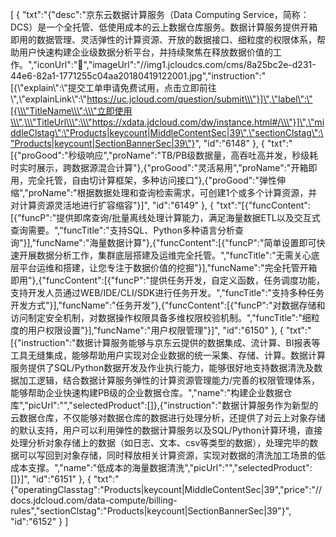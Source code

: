 [
	{
		"txt":"{\"desc\":\"京东云数据计算服务（Data Computing Service，简称：DCS）是一个全托管、低使用成本的云上数据仓库服务。数据计算服务提供开箱即用的数据管理、灵活弹性的计算资源、开放的数据接口、细粒度的权限体系，帮助用户快速构建企业级数据分析平台，并持续聚焦在释放数据价值的工作。\",\"iconUrl\":\"\",\"imageUrl\":\"//img1.jcloudcs.com/cms/8a25bc2e-d231-44e6-82a1-1771255c04aa20180419122001.jpg\",\"instruction\":\"[{\\\"explain\\\":\\\"提交工单申请免费试用，点击立即前往\\\",\\\"explainLink\\\":\\\"https://uc.jcloud.com/question/submit\\\"}]\",\"label\":\"[{\\\"TitleName\\\":\\\"立即使用\\\",\\\"TitleUrl\\\":\\\"https://xdata.jdcloud.com/dw/instance.html#/\\\"}]\",\"middleClstag\":\"Products|keycount|MiddleContentSec|39\",\"sectionClstag\":\"Products|keycount|SectionBannerSec|39\"}",
		"id":"6148"
	},
	{
		"txt":"[{\"proGood\":\"秒级响应\",\"proName\":\"TB/PB级数据量，高吞吐高并发，秒级耗时实时展示，跨数据源混合计算\"},{\"proGood\":\"灵活易用\",\"proName\":\"开箱即用，完全托管，自由切计算框架，多种访问接口\"},{\"proGood\":\"弹性伸缩\",\"proName\":\"根据数据处理和查询检索需求，可创建1个或多个计算资源，并对计算资源灵活地进行扩容缩容\"}]",
		"id":"6149"
	},
	{
		"txt":"[{\"funcContent\":[{\"funcP\":\"提供即席查询/批量离线处理计算能力，满足海量数据ETL以及交互式查询需要。\",\"funcTitle\":\"支持SQL、Python多种语言分析查询\"}],\"funcName\":\"海量数据计算\"},{\"funcContent\":[{\"funcP\":\"简单设置即可快速开展数据分析工作，集群底层搭建及运维完全托管。\",\"funcTitle\":\"无需关心底层平台运维和搭建，让您专注于数据价值的挖掘\"}],\"funcName\":\"完全托管开箱即用\"},{\"funcContent\":[{\"funcP\":\"提供任务开发，自定义函数，任务调度功能，支持开发人员通过WEB/IDE/CLI/SDK进行任务开发。\",\"funcTitle\":\"支持多种任务开发方式\"}],\"funcName\":\"任务开发\"},{\"funcContent\":[{\"funcP\":\"对数据存储和访问制定安全机制，对数据操作权限具备多维权限校验机制。\",\"funcTitle\":\"细粒度的用户权限设置\"}],\"funcName\":\"用户权限管理\"}]",
		"id":"6150"
	},
	{
		"txt":"[{\"instruction\":\"数据计算服务能够与京东云提供的数据集成、流计算、BI报表等工具无缝集成，能够帮助用户实现对企业数据的统一采集、存储、计算。数据计算服务提供了SQL/Python数据开发及作业执行能力，能够很好地支持数据清洗及数据加工逻辑，结合数据计算服务弹性的计算资源管理能力/完善的权限管理体系，能够帮助企业快速构建PB级的企业数据仓库。\",\"name\":\"构建企业数据仓库\",\"picUrl\":\"\",\"selectedProduct\":[]},{\"instruction\":\"数据计算服务作为新型的云数据仓库，不仅能够对数据仓库的数据进行处理分析，还提供了对云上对象存储的默认支持，用户可以利用弹性的数据计算服务以及SQL/Python计算环境，直接处理分析对象存储上的数据（如日志、文本、csv等类型的数据），处理完毕的数据可以写回到对象存储，同时释放相关计算资源，实现对数据的清洗加工场景的低成本支撑。\",\"name\":\"低成本的海量数据清洗\",\"picUrl\":\"\",\"selectedProduct\":[]}]",
		"id":"6151"
	},
	{
		"txt":"{\"operatingClasstag\":\"Products|keycount|MiddleContentSec|39\",\"price\":\"//docs.jdcloud.com/data-compute/billing-rules\",\"sectionClstag\":\"Products|keycount|SectionBannerSec|39\"}",
		"id":"6152"
	}
]